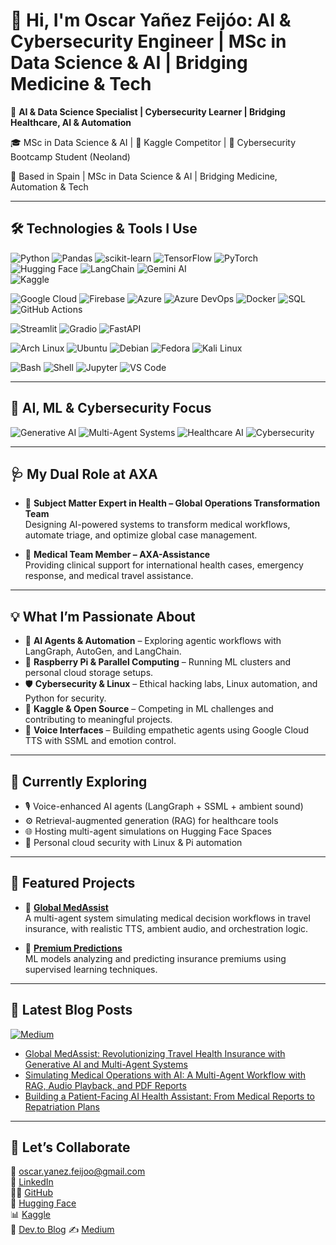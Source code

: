 # 👋 Hi, I'm Oscar Yañez Feijóo: AI & Cybersecurity Engineer | MSc in Data Science & AI | Bridging Medicine & Tech

🚀 **AI & Data Science Specialist | Cybersecurity Learner | Bridging Healthcare, AI & Automation**

🎓 MSc in Data Science & AI | 🏅 Kaggle Competitor | 🔐 Cybersecurity Bootcamp Student (Neoland)

📍 Based in Spain | MSc in Data Science & AI | Bridging Medicine, Automation & Tech

---

## 🛠️ Technologies & Tools I Use  

![Python](https://img.shields.io/badge/Python-3776AB?style=for-the-badge&logo=python&logoColor=white) 
![Pandas](https://img.shields.io/badge/Pandas-150458?style=for-the-badge&logo=pandas&logoColor=white) 
![scikit-learn](https://img.shields.io/badge/scikit--learn-F7931E?style=for-the-badge&logo=scikitlearn&logoColor=white) 
![TensorFlow](https://img.shields.io/badge/TensorFlow-FF6F00?style=for-the-badge&logo=tensorflow&logoColor=white) 
![PyTorch](https://img.shields.io/badge/PyTorch-EE4C2C?style=for-the-badge&logo=pytorch&logoColor=white) 
![Hugging Face](https://img.shields.io/badge/HuggingFace-FFD21E?style=for-the-badge&logo=huggingface&logoColor=black) 
![LangChain](https://img.shields.io/badge/LangChain-000000?style=for-the-badge&logo=chainlink&logoColor=white) 
![Gemini AI](https://img.shields.io/badge/Gemini%20AI-4285F4?style=for-the-badge&logo=google&logoColor=white)  
![Kaggle](https://img.shields.io/badge/Kaggle-20BEFF?style=for-the-badge&logo=kaggle&logoColor=white)

![Google Cloud](https://img.shields.io/badge/Google%20Cloud-4285F4?style=for-the-badge&logo=google-cloud&logoColor=white) 
![Firebase](https://img.shields.io/badge/Firebase-FFCA28?style=for-the-badge&logo=firebase&logoColor=black) 
![Azure](https://img.shields.io/badge/Azure-0078D4?style=for-the-badge&logo=microsoftazure&logoColor=white) 
![Azure DevOps](https://img.shields.io/badge/Azure%20DevOps-0078D7?style=for-the-badge&logo=azuredevops&logoColor=white) 
![Docker](https://img.shields.io/badge/Docker-2496ED?style=for-the-badge&logo=docker&logoColor=white) 
![SQL](https://img.shields.io/badge/SQL-4479A1?style=for-the-badge&logo=postgresql&logoColor=white) 
![GitHub Actions](https://img.shields.io/badge/GitHub%20Actions-2088FF?style=for-the-badge&logo=github-actions&logoColor=white)  

![Streamlit](https://img.shields.io/badge/Streamlit-FF4B4B?style=for-the-badge&logo=streamlit&logoColor=white) 
![Gradio](https://img.shields.io/badge/Gradio-FF6F61?style=for-the-badge&logo=python&logoColor=white) 
![FastAPI](https://img.shields.io/badge/FastAPI-009688?style=for-the-badge&logo=fastapi&logoColor=white)  

![Arch Linux](https://img.shields.io/badge/Arch%20Linux-1793D1?style=for-the-badge&logo=archlinux&logoColor=white) 
![Ubuntu](https://img.shields.io/badge/Ubuntu-E95420?style=for-the-badge&logo=ubuntu&logoColor=white) 
![Debian](https://img.shields.io/badge/Debian-A81D33?style=for-the-badge&logo=debian&logoColor=white) 
![Fedora](https://img.shields.io/badge/Fedora-294172?style=for-the-badge&logo=fedora&logoColor=white) 
![Kali Linux](https://img.shields.io/badge/Kali%20Linux-557C94?style=for-the-badge&logo=kalilinux&logoColor=white)  

![Bash](https://img.shields.io/badge/Bash-121011?style=for-the-badge&logo=gnu-bash&logoColor=white) 
![Shell](https://img.shields.io/badge/Shell-FFD500?style=for-the-badge&logo=powershell&logoColor=black) 
![Jupyter](https://img.shields.io/badge/Jupyter-F37626?style=for-the-badge&logo=jupyter&logoColor=white) 
![VS Code](https://img.shields.io/badge/VS%20Code-007ACC?style=for-the-badge&logo=visualstudiocode&logoColor=white)   

---

## 🧠 AI, ML & Cybersecurity Focus  

![Generative AI](https://img.shields.io/badge/Generative%20AI-FF6F61?style=for-the-badge&logo=openai&logoColor=white) 
![Multi-Agent Systems](https://img.shields.io/badge/Multi--Agent%20AI-8A2BE2?style=for-the-badge&logo=robotframework&logoColor=white) 
![Healthcare AI](https://img.shields.io/badge/Healthcare%20AI-008080?style=for-the-badge&logo=medrxiv&logoColor=white) 
![Cybersecurity](https://img.shields.io/badge/Cybersecurity-2E8B57?style=for-the-badge&logo=protonvpn&logoColor=white)  

---

## 🩺 My Dual Role at AXA
- 🧠 **Subject Matter Expert in Health – Global Operations Transformation Team**  
  Designing AI-powered systems to transform medical workflows, automate triage, and optimize global case management.

- 🏥 **Medical Team Member – AXA-Assistance**  
  Providing clinical support for international health cases, emergency response, and medical travel assistance.

---

## 💡 What I’m Passionate About
- 🤖 **AI Agents & Automation** – Exploring agentic workflows with LangGraph, AutoGen, and LangChain.  
- 💾 **Raspberry Pi & Parallel Computing** – Running ML clusters and personal cloud storage setups.  
- 🛡️ **Cybersecurity & Linux** – Ethical hacking labs, Linux automation, and Python for security.  
- 🧠 **Kaggle & Open Source** – Competing in ML challenges and contributing to meaningful projects.  
- 🎯 **Voice Interfaces** – Building empathetic agents using Google Cloud TTS with SSML and emotion control.

---

## 🌱 Currently Exploring
- 🎙️ Voice-enhanced AI agents (LangGraph + SSML + ambient sound)  
- ⚙️ Retrieval-augmented generation (RAG) for healthcare tools  
- 🌐 Hosting multi-agent simulations on Hugging Face Spaces  
- 🔐 Personal cloud security with Linux & Pi automation

---

## 📌 Featured Projects
- 🔗 [**Global MedAssist**](https://github.com/OYanez85/Global-MedAssist-Multi-Agent-System-for-Travel-Health-Insurance-Operations)  
  A multi-agent system simulating medical decision workflows in travel insurance, with realistic TTS, ambient audio, and orchestration logic.

- 🔗 [**Premium Predictions**](https://github.com/OYanez85/Premium-Predictions-Cracking-the-Insurance-Puzzle)  
  ML models analyzing and predicting insurance premiums using supervised learning techniques.

---

## 📝 Latest Blog Posts  
[![Medium](https://img.shields.io/badge/Medium-12100E?style=for-the-badge&logo=medium&logoColor=white)](https://medium.com/@oscar.yanez.feijoo)

- [Global MedAssist: Revolutionizing Travel Health Insurance with Generative AI and Multi-Agent Systems](https://medium.com/@oscar.yanez.feijoo/global-medassist-revolutionizing-travel-health-insurance-with-generative-ai-and-multi-agent-b6d7687d4d5a)  
- [Simulating Medical Operations with AI: A Multi-Agent Workflow with RAG, Audio Playback, and PDF Reports](https://medium.com/@oscar.yanez.feijoo/simulating-medical-operations-with-ai-a-multi-agent-workflow-with-rag-audio-playback-and-pdf-27e02da8e2be)  
- [Building a Patient-Facing AI Health Assistant: From Medical Reports to Repatriation Plans](https://medium.com/@oscar.yanez.feijoo/building-a-patient-facing-ai-health-assistant-from-medical-reports-to-repatriation-plans-f7b18c286278)  

---

## 🤝 Let’s Collaborate
📩 oscar.yanez.feijoo@gmail.com  
💼 [LinkedIn](www.linkedin.com/in/oscar-yanez-feijoo-28474688)  
👨‍💻 [GitHub](https://github.com/OYanez85)  
🤖 [Hugging Face](https://huggingface.co/OscarYanez85)  
📊 [Kaggle](https://www.kaggle.com/oscaryezfeijo)  
🧠 [Dev.to Blog](https://dev.to/oyanez85)
✍️ [Medium](https://medium.com/@oscar.yanez.feijoo) 

